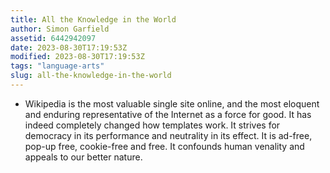 ```yaml
---
title: All the Knowledge in the World
author: Simon Garfield
assetid: 6442942097
date: 2023-08-30T17:19:53Z
modified: 2023-08-30T17:19:53Z
tags: "language-arts"
slug: all-the-knowledge-in-the-world
---
```


*  Wikipedia is the most valuable single site online, and the most eloquent and enduring representative of the Internet as a force for good. It has indeed completely changed how templates work. It strives for democracy in its performance and neutrality in its effect. It is ad-free, pop-up free, cookie-free and free. It confounds human venality and appeals to our better nature.


